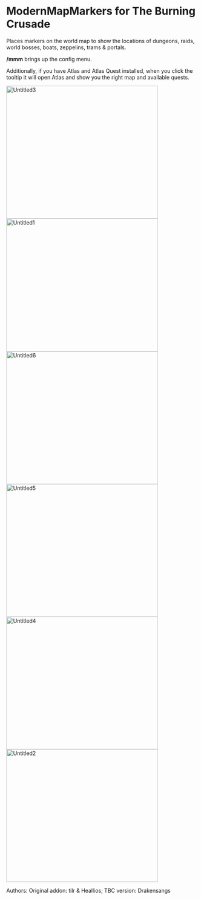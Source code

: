 # ModernMapMarkers for The Burning Crusade

Places markers on the world map to show the locations of dungeons, raids, world bosses, boats, zeppelins, trams & portals.

**/mmm** brings up the config menu.

Additionally, if you have Atlas and Atlas Quest installed, when you click the tooltip it will open Atlas and show you the right map and available quests.

<img width="400" height="350" alt="Untitled3" src="https://github.com/user-attachments/assets/42c69362-be89-4448-8a51-bf1bfe8d425d" />
<img width="400" height="350" alt="Untitled1" src="https://github.com/user-attachments/assets/d0bd285e-0374-41c7-8998-cb5f134f8da2" />
<img width="400" height="350" alt="Untitled6" src="https://github.com/user-attachments/assets/b515fdde-306a-41e9-bd17-6539a5053634" />
<img width="400" height="350" alt="Untitled5" src="https://github.com/user-attachments/assets/72e3665e-d6c8-4673-93a4-141778097625" />
<img width="400" height="349" alt="Untitled4" src="https://github.com/user-attachments/assets/ace28036-2dae-4495-8597-2f96994dae6b" />
<img width="400" height="350" alt="Untitled2" src="https://github.com/user-attachments/assets/d109cd95-bd28-4d14-ac65-a76159af74c7" />

Authors: Original addon: tilr & Heallios; TBC version: Drakensangs
